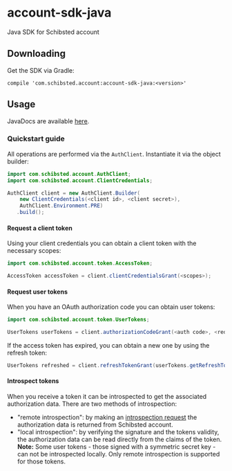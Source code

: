 # account-sdk-java
Java SDK for Schibsted account

## Downloading
Get the SDK via Gradle:
```
compile 'com.schibsted.account:account-sdk-java:<version>'
```

## Usage

JavaDocs are available [here](https://pages.github.com/schibsted/account-sdk-java/).

### Quickstart guide

All operations are performed via the `AuthClient`. Instantiate it via the object builder:
```java
import com.schibsted.account.AuthClient;
import com.schibsted.account.ClientCredentials;

AuthClient client = new AuthClient.Builder(
    new ClientCredentials(<client id>, <client secret>),
    AuthClient.Environment.PRE)
   .build();
```

#### Request a client token
Using your client credentials you can obtain a client token with the necessary scopes:

```java
import com.schibsted.account.token.AccessToken;

AccessToken accessToken = client.clientCredentialsGrant(<scopes>);
```

#### Request user tokens
When you have an OAuth authorization code you can obtain user tokens:

```java
import com.schibsted.account.token.UserTokens;

UserTokens userTokens = client.authorizationCodeGrant(<auth code>, <redirect uri>, <expected nonce>);
```

If the access token has expired, you can obtain a new one by using the refresh token:
```java
UserTokens refreshed = client.refreshTokenGrant(userTokens.getRefreshToken().getToken());
```

#### Introspect tokens
When you receive a token it can be introspected to get the associated authorization data. There are two methods
of introspection:
* "remote introspection": by making an [introspection request](https://tools.ietf.org/html/rfc7662#section-2.1) the
  authorization data is returned from Schibsted account.
* "local introspection": by verifying the signature and the tokens validity, the authorization data can be read directly
  from the claims of the token. **Note:** Some user tokens - those signed with a symmetric secret key - can not be
  introspected locally. Only remote introspection is supported for those tokens.
